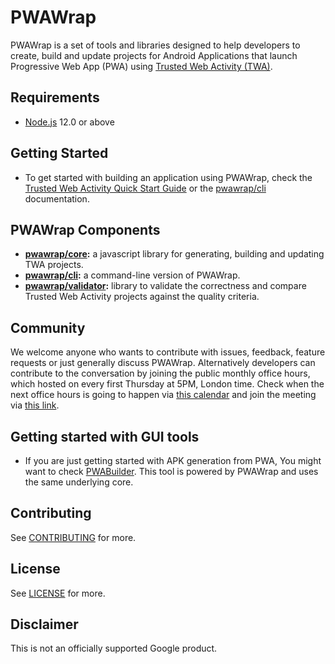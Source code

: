 <!---

  Copyright 2019 Google Inc. All Rights Reserved.
 
   Licensed under the Apache License, Version 2.0 (the "License");
   you may not use this file except in compliance with the License.
   You may obtain a copy of the License at
 
       http://www.apache.org/licenses/LICENSE-2.0
 
   Unless required by applicable law or agreed to in writing, software
   distributed under the License is distributed on an "AS IS" BASIS,
   WITHOUT WARRANTIES OR CONDITIONS OF ANY KIND, either express or implied.
   See the License for the specific language governing permissions and
   limitations under the License.
-->
# PWAWrap


PWAWrap is a set of tools and libraries designed to help developers to create, build and update
projects for Android Applications that launch Progressive Web App (PWA) using
[Trusted Web Activity (TWA)](https://developer.chrome.com/docs/android/trusted-web-activity/).

## Requirements
- [Node.js](https://nodejs.org/en/) 12.0 or above

## Getting Started
- To get started with building an application using PWAWrap, check the [Trusted Web Activity
Quick Start Guide][1] or the [pwawrap/cli](./packages/cli) documentation.

## PWAWrap Components

- **[pwawrap/core](./packages/core):** a javascript library for generating, building and
updating TWA projects.
- **[pwawrap/cli](./packages/cli):** a command-line version of PWAWrap.
- **[pwawrap/validator](./packages/validator):** library to validate the correctness and
compare Trusted Web Activity projects against the quality criteria.

## Community

We welcome anyone who wants to contribute with issues, feedback, feature requests or just
generally discuss PWAWrap. Alternatively developers can contribute to the conversation
by joining the public monthly office hours, which hosted on every first Thursday at 5PM,
London time. Check when the next office hours is going to happen via [this calendar][5]
and join the meeting via [this link][3].
 
## Getting started with GUI tools 
- If you are just getting started with APK generation from PWA, You might want to check [PWABuilder](https://www.pwabuilder.com/).
This tool is powered by PWAWrap and uses the same underlying core. 

## Contributing

See [CONTRIBUTING](./CONTRIBUTING.md) for more.

## License

See [LICENSE](./LICENSE) for more.

## Disclaimer

This is not an officially supported Google product.

[1]: https://developer.chrome.com/docs/android/trusted-web-activity/quick-start/
[2]: https://join.slack.com/t/chromiumdev/shared_invite/zt-4b4af0yu-1mZ7uF6pCjYMC4poRr8Bkg
[3]: https://meet.google.com/hps-wjke-qac
[4]: https://chromiumdev.slack.com/archives/C01829L0URJ
[5]: https://calendar.google.com/calendar/embed?src=c_jovg5osnfku7kigbo7joh1reug%40group.calendar.google.com&ctz=Europe%2FLondon&mode=AGENDA
[6]: https://chromiumdev.slack.com/
